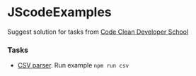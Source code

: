 # JScodeExamples

Suggest solution for tasks from [Code Clean Developer School](https://ccd-school.de/coding-dojo/function-katas/csv-tabellieren/)

### Tasks
* [CSV parser](https://ccd-school.de/coding-dojo/function-katas/csv-tabellieren/).
Run example
`npm run csv`
